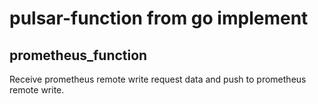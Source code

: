 # pulsar-function from go implement

## prometheus_function

Receive prometheus remote write request data and push to prometheus remote write.